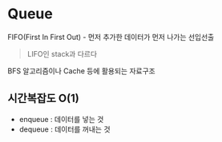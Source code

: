 # Queue

FIFO(First In First Out) - 먼저 추가한 데이터가 먼저 나가는 선입선출

> LIFO인 stack과 다르다

BFS 알고리즘이나 Cache 등에 활용되는 자료구조


## 시간복잡도 O(1)
- enqueue : 데이터를 넣는 것
- dequeue : 데이터를 꺼내는 것
